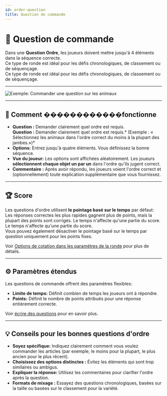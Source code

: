 ```yaml
---
id: order-question
title: Question de commande
---
```


# 🔀 Question de commande

Dans une **Question Ordre**, les joueurs doivent mettre jusqu'à 4 éléments dans la séquence correcte.\
Ce type de ronde est idéal pour les défis chronologiques, de classement ou de séquençage.\
Ce type de ronde est idéal pour les défis chronologiques, de classement ou de séquençage.

---

![Exemple: Commander une question sur les animaux](/images/question-modes/order-question/order-question-example.png)

---

## 📝 Comment ������������fonctionne

- **Question :** Demander clairement quel ordre est requis.\
  **Question :** Demander clairement quel ordre est requis.\* (Exemple : « Sélectionnez les animaux dans l'ordre correct du moins à la plupart des jambes.»)\*
- **Options:** Entrez jusqu'à quatre éléments. Vous définissez la bonne séquence.
- **Vue du joueur:** Les options sont affichées aléatoirement. Les joueurs **sélectionnent chaque objet un par un** dans l'ordre qu'ils jugent correct.
- **Commentaire :** Après avoir répondu, les joueurs voient l'ordre correct et (optionnellement) toute explication supplémentaire que vous fournissez.

---

## 🏆 Score

Les questions d'ordre utilisent **le pointage basé sur le temps** par défaut:\
Les réponses correctes les plus rapides gagnent plus de points, mais la plupart des points sont corrigés. Le temps n'affecte qu'une partie du score.\
Le temps n'affecte qu'une partie du score.\
Vous pouvez également désactiver le pointage basé sur le temps par question uniquement pour les points fixes.

Voir [Options de cotation dans les paramètres de la ronde](../editor/008-round-options.md#-scoring-options) pour plus de détails.

---

## ⚙️ Paramètres étendus

Les questions de commande offrent des paramètres flexibles:

- **Limite de temps:** Définit combien de temps les joueurs ont à répondre.
- **Points:** Définit le nombre de points attribués pour une réponse entièrement correcte.

Voir [écrire des questions](../editor/005-writing-questions.md) pour en savoir plus.

---

## 💡 Conseils pour les bonnes questions d'ordre

- **Soyez spécifique:** Indiquez clairement comment vous voulez commander les articles (par exemple, le moins pour la plupart, le plus ancien pour le plus récent).
- **Choisissez des options distinctes :** Évitez les éléments qui sont trop similaires ou ambigus.
- **Expliquer la réponse:** Utilisez les commentaires pour clarifier l'ordre après la question.
- **Formats de mixage :** Essayez des questions chronologiques, basées sur la taille ou basées sur le classement pour la variété.

